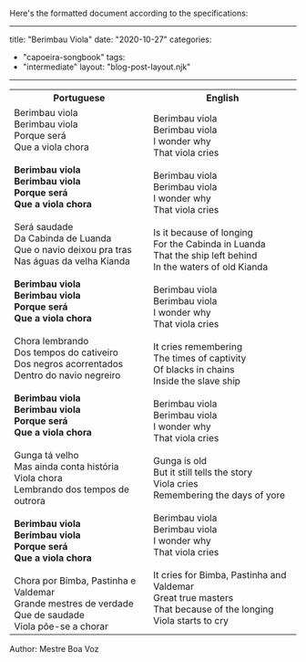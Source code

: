 Here's the formatted document according to the specifications:

---
title: "Berimbau Viola"
date: "2020-10-27"
categories: 
  - "capoeira-songbook"
tags: 
  - "intermediate"
layout: "blog-post-layout.njk"
---

<table class="capoeira-table">
    <tr class="header-row">
        <th>Portuguese</th>
        <th>English</th>
    </tr>
    <tr>
        <td>Berimbau viola<br>
Berimbau viola<br>
Porque será<br>
Que a viola chora<br>
<br>
<strong>Berimbau viola<br>
Berimbau viola<br>
Porque será<br>
Que a viola chora</strong><br>
<br>
Será saudade<br>
Da Cabinda de Luanda<br>
Que o navio deixou pra tras<br>
Nas águas da velha Kianda<br>
<br>
<strong>Berimbau viola<br>
Berimbau viola<br>
Porque será<br>
Que a viola chora</strong><br>
<br>
Chora lembrando<br>
Dos tempos do cativeiro<br>
Dos negros acorrentados<br>
Dentro do navio negreiro<br>
<br>
<strong>Berimbau viola<br>
Berimbau viola<br>
Porque será<br>
Que a viola chora</strong><br>
<br>
Gunga tá velho<br>
Mas ainda conta história<br>
Viola chora<br>
Lembrando dos tempos de outrora<br>
<br>
<strong>Berimbau viola<br>
Berimbau viola<br>
Porque será<br>
Que a viola chora</strong><br>
<br>
Chora por Bimba, Pastinha e Valdemar<br>
Grande mestres de verdade<br>
Que de saudade<br>
Viola põe-se a chorar</td>
        <td>Berimbau viola<br>
Berimbau viola<br>
I wonder why<br>
That viola cries<br>
<br>
Berimbau viola<br>
Berimbau viola<br>
I wonder why<br>
That viola cries<br>
<br>
Is it because of longing<br>
For the Cabinda in Luanda<br>
That the ship left behind<br>
In the waters of old Kianda<br>
<br>
Berimbau viola<br>
Berimbau viola<br>
I wonder why<br>
That viola cries<br>
<br>
It cries remembering<br>
The times of captivity<br>
Of blacks in chains<br>
Inside the slave ship<br>
<br>
Berimbau viola<br>
Berimbau viola<br>
I wonder why<br>
That viola cries<br>
<br>
Gunga is old<br>
But it still tells the story<br>
Viola cries<br>
Remembering the days of yore<br>
<br>
Berimbau viola<br>
Berimbau viola<br>
I wonder why<br>
That viola cries<br>
<br>
It cries for Bimba, Pastinha and Valdemar<br>
Great true masters<br>
That because of the longing<br>
Viola starts to cry</td>
    </tr>
</table>

<figcaption>
Author: Mestre Boa Voz
</figcaption>